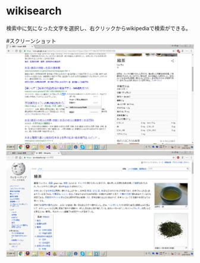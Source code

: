 # wikisearch
検索中に気になった文字を選択し、右クリックからwikipediaで検索ができる。

#スクリーンショット
![スクショ01](https://github.com/donatu3/chrome_extensions/blob/master/01_wikisearch/ss01.png)
![スクショ02](https://github.com/donatu3/chrome_extensions/blob/master/01_wikisearch/ss02.png)
